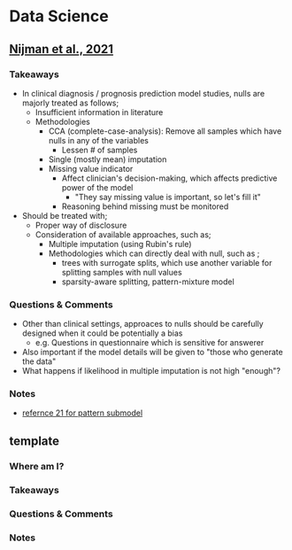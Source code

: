 # Data Science
## [Nijman et al., 2021](https://pubmed.ncbi.nlm.nih.gov/34798287/)
### Takeaways
- In clinical diagnosis / prognosis prediction model studies, nulls are majorly treated as follows;
    - Insufficient information in literature
    - Methodologies
        - CCA (complete-case-analysis): Remove all samples which have nulls in any of the variables
            - Lessen # of samples
        - Single (mostly mean) imputation
        - Missing value indicator
            - Affect clinician's decision-making, which affects predictive power of the model
                - "They say missing value is important, so let's fill it"
            - Reasoning behind missing must be monitored
- Should be treated with;
    - Proper way of disclosure
    - Consideration of available approaches, such as;
        - Multiple imputation (using Rubin's rule)
        - Methodologies which can directly deal with null, such as ;
            - trees with surrogate splits, which use another variable for splitting samples with null values
            - sparsity-aware splitting, pattern-mixture model

### Questions & Comments
- Other than clinical settings, approaces to nulls should be carefully designed when it could be potentially a bias
    - e.g. Questions in questionnaire which is sensitive for answerer
- Also important if the model details will be given to "those who generate the data"
- What happens if likelihood in multiple imputation is not high "enough"?

### Notes
- [refernce 21 for pattern submodel](https://academic.oup.com/biostatistics/article/21/2/236/5092384)

## template
### Where am I?
### Takeaways
### Questions & Comments
### Notes
